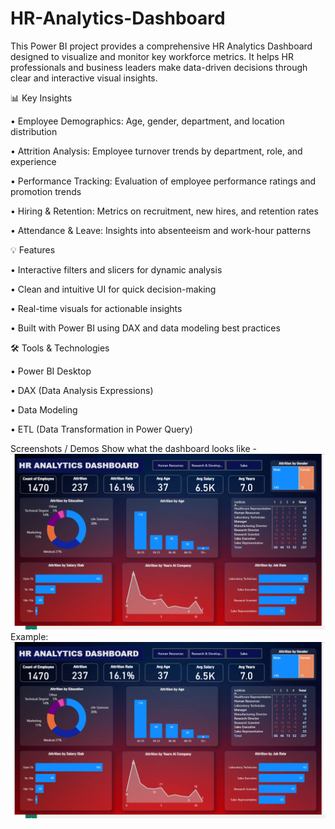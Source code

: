 # HR-Analytics-Dashboard
This Power BI project provides a comprehensive HR Analytics Dashboard designed to visualize and monitor key workforce metrics. It helps HR professionals and business leaders make data-driven decisions through clear and interactive visual insights.

📊 Key Insights

•	Employee Demographics: Age, gender, department, and location distribution

•	Attrition Analysis: Employee turnover trends by department, role, and experience

•	Performance Tracking: Evaluation of employee performance ratings and promotion trends

•	Hiring & Retention: Metrics on recruitment, new hires, and retention rates

•	Attendance & Leave: Insights into absenteeism and work-hour patterns


💡 Features

•	Interactive filters and slicers for dynamic analysis

•	Clean and intuitive UI for quick decision-making

•	Real-time visuals for actionable insights

•	Built with Power BI using DAX and data modeling best practices


🛠️ Tools & Technologies

•	Power BI Desktop

•	DAX (Data Analysis Expressions)

•	Data Modeling

•	ETL (Data Transformation in Power Query)

Screenshots / Demos
Show what the dashboard looks like - ![Alt text](https://github.com/Shivamkumar026/HR-Analytics-Dashboard/blob/master/snapshot%20of%20HR%20dashboard.png)
Example:![Dashboard Preview](https://github.com/Shivamkumar026/HR-Analytics-Dashboard/blob/master/snapshot%20of%20HR%20dashboard.png)

